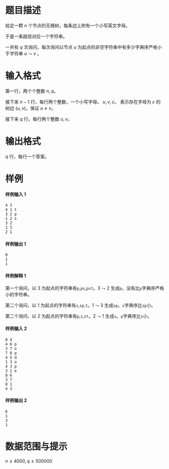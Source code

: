 
# 题目描述

给定一颗 $n$ 个节点的无根树，每条边上附有一个小写英文字母。

于是一条路径对应一个字符串。

一共有 $q$ 次询问，每次询问以节点 $u$ 为起点的非空字符串中有多少字典序严格小于字符串 $u \leadsto v$ 。

# 输入格式

第一行，两个个整数 $n, q$。

接下来 $n - 1$ 行，每行两个整数，一个小写字母。 $u, v, c$。 表示存在字母为 $c$ 的树边 $(u, v)$。保证 $u \neq v$。

接下来 $q$ 行，每行两个整数 $u, v$。

# 输出格式

$q$ 行，每行一个答案。

# 样例

#### 样例输入 1
```plain
4 3
4 1 t
3 2 p
1 2 s
3 2
1 3
2 1
```
#### 样例输出 1
```plain
0
1
1
```
#### 样例解释 1
第一个询问，以 $3$ 为起点的字符串有`p`,`ps`,`pst`。$3\leadsto 2$ 生成`p`。没有比`p`字典序严格小的字符串。

第二个询问，以 $1$ 为起点的字符串有`s`,`sp`,`t`。$1\leadsto 3$ 生成`sp`。`s`字典序比`sp`小。

第二个询问，以 $2$ 为起点的字符串有`p`,`s`,`st`。$2\leadsto 1$ 生成`s`。`p`字典序比`s`小。
#### 样例输入 2
```plain
8 4
4 6 p
3 7 o
7 8 p
4 5 d
1 3 o
4 3 p
3 2 e
8 6
3 7
8 1
4 3
```
#### 样例输出 2
```plain
6
1
3
1
```

# 数据范围与提示

$n\le 4000, q \le 500000$


